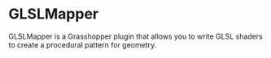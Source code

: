 # GLSLMapper

GLSLMapper is a Grasshopper plugin that allows you to write GLSL shaders to create a procedural pattern for geometry.
